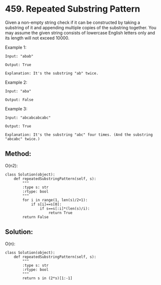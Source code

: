 # 459. Repeated Substring Pattern

Given a non-empty string check if it can be constructed by taking a substring of it and appending multiple copies of the substring together. You may assume the given string consists of lowercase English letters only and its length will not exceed 10000.

Example 1:

    Input: "abab"
    
    Output: True
    
    Explanation: It's the substring "ab" twice.

Example 2:

    Input: "aba"
    
    Output: False

Example 3:

    Input: "abcabcabcabc"
    
    Output: True
    
    Explanation: It's the substring "abc" four times. (And the substring "abcabc" twice.)

## Method:

O(n2):

    class Solution(object):
        def repeatedSubstringPattern(self, s):
            """
            :type s: str
            :rtype: bool
            """
            for i in range(1, len(s)/2+1):
                if s[i]==s[0]:
                    if s==s[:i]*(len(s)/i):
                        return True
            return False
            
## Solution:

O(n):

    class Solution(object):
        def repeatedSubstringPattern(self, s):
            """
            :type s: str
            :rtype: bool
            """
            return s in (2*s)[1:-1]